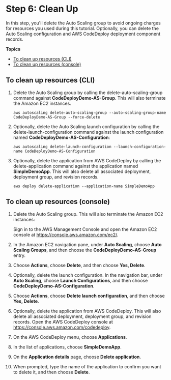 # Step 6: Clean Up<a name="tutorials-auto-scaling-group-clean-up"></a>

In this step, you'll delete the Auto Scaling group to avoid ongoing charges for resources you used during this tutorial\. Optionally, you can delete the Auto Scaling configuration and AWS CodeDeploy deployment component records\.

**Topics**
+ [To clean up resources \(CLI\)](#tutorials-auto-scaling-group-clean-up-cli)
+ [To clean up resources \(console\)](#tutorials-auto-scaling-group-clean-up-console)

## To clean up resources \(CLI\)<a name="tutorials-auto-scaling-group-clean-up-cli"></a>

1. Delete the Auto Scaling group by calling the delete\-auto\-scaling\-group command against **CodeDeployDemo\-AS\-Group**\. This will also terminate the Amazon EC2 instances\. 

   ```
   aws autoscaling delete-auto-scaling-group --auto-scaling-group-name CodeDeployDemo-AS-Group --force-delete
   ```

1. Optionally, delete the Auto Scaling launch configuration by calling the delete\-launch\-configuration command against the launch configuration named **CodeDeployDemo\-AS\-Configuration**:

   ```
   aws autoscaling delete-launch-configuration --launch-configuration-name CodeDeployDemo-AS-Configuration
   ```

1. Optionally, delete the application from AWS CodeDeploy by calling the delete\-application command against the application named **SimpleDemoApp**\. This will also delete all associated deployment, deployment group, and revision records\. 

   ```
   aws deploy delete-application --application-name SimpleDemoApp
   ```

## To clean up resources \(console\)<a name="tutorials-auto-scaling-group-clean-up-console"></a>

1. Delete the Auto Scaling group\. This will also terminate the Amazon EC2 instances:

   Sign in to the AWS Management Console and open the Amazon EC2 console at [https://console\.aws\.amazon\.com/ec2/](https://console.aws.amazon.com/ec2/)\.

1. In the Amazon EC2 navigation pane, under **Auto Scaling**, choose **Auto Scaling Groups**, and then choose the **CodeDeployDemo\-AS\-Group** entry\.

1. Choose **Actions**, choose **Delete**, and then choose **Yes, Delete**\.

1. Optionally, delete the launch configuration\. In the navigation bar, under **Auto Scaling**, choose **Launch Configurations**, and then choose **CodeDeployDemo\-AS\-Configuration**\.

1. Choose **Actions**, choose **Delete launch configuration**, and then choose **Yes, Delete**\.

1. Optionally, delete the application from AWS CodeDeploy\. This will also delete all associated deployment, deployment group, and revision records\. Open the AWS CodeDeploy console at [https://console\.aws\.amazon\.com/codedeploy](https://console.aws.amazon.com/codedeploy)\.

1. On the AWS CodeDeploy menu, choose **Applications**\.

1. In the list of applications, choose **SimpleDemoApp**\.

1. On the **Application details** page, choose **Delete application**\.

1. When prompted, type the name of the application to confirm you want to delete it, and then choose **Delete**\. 